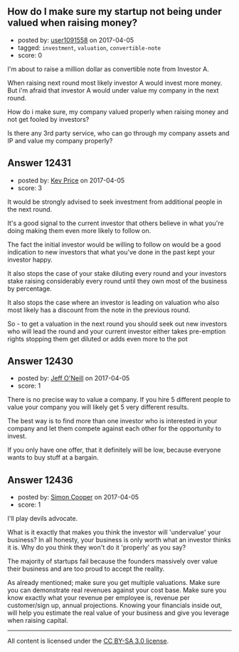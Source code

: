 ## How do I make sure my startup not being under valued when raising money?

- posted by: [user1091558](https://stackexchange.com/users/1098507/user1091558) on 2017-04-05
- tagged: `investment`, `valuation`, `convertible-note`
- score: 0

<p>I'm about to raise a million dollar as convertible note from Investor A. </p>

<p>When raising next round most likely investor A would invest more money. But i'm afraid that investor A would under value my company in the next round.</p>

<p>How do i make sure, my company valued properly when raising money and not get fooled by investors?</p>

<p>Is there any 3rd party service, who can go through my company assets and IP and value my company properly?</p>



## Answer 12431

- posted by: [Kev Price](https://stackexchange.com/users/1109274/kev-price) on 2017-04-05
- score: 3

<p>It would be strongly advised to seek investment from additional people in the next round.</p>

<p>It's a good signal to the current investor that others believe in what you're doing making them even more likely to follow on.</p>

<p>The fact the initial investor would be willing to follow on would be a good indication to new investors that what you've done in the past kept your investor happy.</p>

<p>It also stops the case of your stake diluting every round and your investors stake raising considerably every round until they own most of the business by percentage.</p>

<p>It also stops the case where an investor is leading on valuation who also most likely has a discount from the note in the previous round.</p>

<p>So - to get a valuation in the next round you should seek out new investors who will lead the round and your current investor either takes pre-emption rights stopping them get diluted or adds even more to the pot</p>



## Answer 12430

- posted by: [Jeff O'Neill](https://stackexchange.com/users/46273/jeff-o-neill) on 2017-04-05
- score: 1

<p>There is no precise way to value a company.  If you hire 5 different people to value your company you will likely get 5 very different results.</p>

<p>The best way is to find more than one investor who is interested in your company and let them compete against each other for the opportunity to invest.  </p>

<p>If you only have one offer, that it definitely will be low, because everyone wants to buy stuff at a bargain.</p>



## Answer 12436

- posted by: [Simon Cooper](https://stackexchange.com/users/86381/simon-cooper) on 2017-04-05
- score: 1

<p>I'll play devils advocate. </p>

<p>What is it exactly that makes you think the investor will 'undervalue' your business? In all honesty, your business is only worth what an investor thinks it is. Why do you think they won't do it 'properly' as you say?</p>

<p>The majority of startups fail because the founders massively over value their business and are too proud to accept the reality. </p>

<p>As already mentioned; make sure you get multiple valuations. Make sure you can demonstrate real revenues against your cost base. Make sure you know exactly what your revenue per employee is, revenue per customer/sign up, annual projections. Knowing your financials inside out, will help you estimate the real value of your business and give you leverage when raising capital.</p>




---

All content is licensed under the [CC BY-SA 3.0 license](https://creativecommons.org/licenses/by-sa/3.0/).

